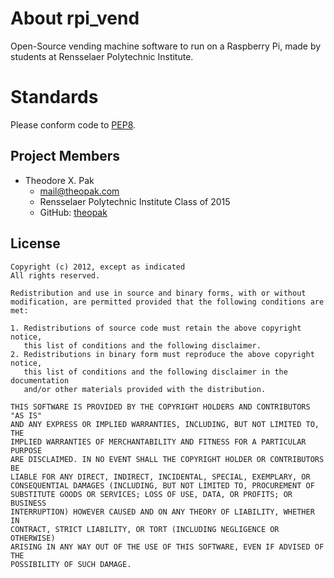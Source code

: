 # About rpi_vend

Open-Source vending machine software to run on a Raspberry Pi, made by students at Rensselaer Polytechnic Institute.


# Standards

Please conform code to [PEP8](http://www.python.org/dev/peps/pep-0008/).


## Project Members

* Theodore X. Pak
  - <mail@theopak.com>
  - Rensselaer Polytechnic Institute Class of 2015
  - GitHub: [theopak](https://github.com/theopak)


## License

    Copyright (c) 2012, except as indicated
    All rights reserved.

    Redistribution and use in source and binary forms, with or without
    modification, are permitted provided that the following conditions are met:

    1. Redistributions of source code must retain the above copyright notice,
       this list of conditions and the following disclaimer.
    2. Redistributions in binary form must reproduce the above copyright notice,
       this list of conditions and the following disclaimer in the documentation
       and/or other materials provided with the distribution.

    THIS SOFTWARE IS PROVIDED BY THE COPYRIGHT HOLDERS AND CONTRIBUTORS "AS IS"
    AND ANY EXPRESS OR IMPLIED WARRANTIES, INCLUDING, BUT NOT LIMITED TO, THE
    IMPLIED WARRANTIES OF MERCHANTABILITY AND FITNESS FOR A PARTICULAR PURPOSE
    ARE DISCLAIMED. IN NO EVENT SHALL THE COPYRIGHT HOLDER OR CONTRIBUTORS BE
    LIABLE FOR ANY DIRECT, INDIRECT, INCIDENTAL, SPECIAL, EXEMPLARY, OR
    CONSEQUENTIAL DAMAGES (INCLUDING, BUT NOT LIMITED TO, PROCUREMENT OF
    SUBSTITUTE GOODS OR SERVICES; LOSS OF USE, DATA, OR PROFITS; OR BUSINESS
    INTERRUPTION) HOWEVER CAUSED AND ON ANY THEORY OF LIABILITY, WHETHER IN
    CONTRACT, STRICT LIABILITY, OR TORT (INCLUDING NEGLIGENCE OR OTHERWISE)
    ARISING IN ANY WAY OUT OF THE USE OF THIS SOFTWARE, EVEN IF ADVISED OF THE
    POSSIBILITY OF SUCH DAMAGE.
